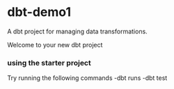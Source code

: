 # dbt-demo1
A dbt project for managing data transformations.

Welcome  to your new dbt project 

### using the starter project
Try running the following commands
-dbt runs
-dbt test